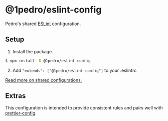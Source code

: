 # @1pedro/eslint-config

Pedro's shared [ESLint](https://eslint.org/) configuration.

## Setup

1. Install the package.
```sh
$ npm install -D @1pedro/eslint-config
```

2. Add `"extends": ["@1pedro/eslint-config"]` to your .eslintrc

[Read more on shared configurations.](https://eslint.org/docs/user-guide/configuring/#extending-configuration-files)

## Extras

This configuration is intended to provide consistent rules and pairs well with [prettier-config](https://github.com/by-intera/prettier-config).
